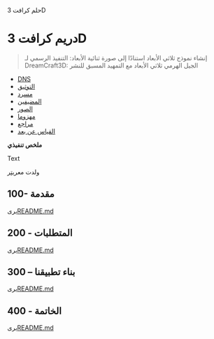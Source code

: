 حلم كرافت 3D

# دريم كرافت 3D

> إنشاء نموذج ثلاثي الأبعاد استنادًا إلى صورة ثنائية الأبعاد: التنفيذ الرسمي لـ DreamCraft3D: الجيل الهرمي ثلاثي الأبعاد مع التمهيد المسبق للنشر

-   [DNS](./DNS.md)
-   [التوثيق](./DOCUMENTATION.md)
-   [مسرد](./GLOSSARY.md)
-   [المضيفين](./HOSTS.md)
-   [الصور](./IMAGES.md)
-   [مهزوما](./PODMAN.md)
-   [مراجع](./REFERENCES.md)
-   [القياس عن بعد](./TELEMETRY.md)

**ملخص تنفيذي**

Text

ولدت مع[ريتر](https://app.rytr.me)

## 100- مقدمة

يرى[README.md](./100/README.md)

## 200 - المتطلبات

يرى[README.md](./200/README.md)

## 300 – بناء تطبيقنا

يرى[README.md](./300/README.md)

## 400 - الخاتمة

يرى[README.md](./400/README.md)
